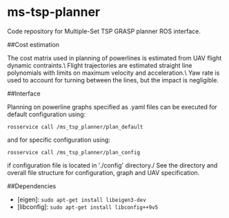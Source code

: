 # ms-tsp-planner

Code repository for Multiple-Set TSP GRASP planner ROS interface.

##Cost estimation

The cost matrix used in planning of powerlines is estimated from UAV flight dynamic contraints.\\
Flight trajectories are estimated straight line polynomials with limits on maximum velocity and acceleration.\\
Yaw rate is used to account for turning between the lines, but the impact is negligible.

##Interface

Planning on powerline graphs specified as .yaml files can be executed for default configuration using:
```
rosservice call /ms_tsp_planner/plan_default
```
and for specific configuration using:
```
rosservice call /ms_tsp_planner/plan_config
```
if configuration file is located in './config' directory./
See the directory and overall file structure for configuration, graph and UAV specification.

##Dependencies

* [eigen]: `sudo apt-get install libeigen3-dev`
* [libconfig]: `sudo apt-get install libconfig++9v5`



